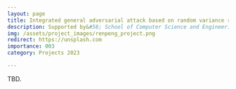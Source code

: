 ```yaml
---
layout: page
title: Integrated general adversarial attack based on random variance reduction
description: Supported by&#58; School of Computer Science and Engineering, Chongqing University of Technology <br> Year&#58; 2023-2025 <br> Grant&#58; 5K(RMB) <br> Role&#58; PI
img: /assets/project_images/renpeng_project.png
redirect: https://unsplash.com
importance: 003
category: Projects 2023

---
```


TBD.